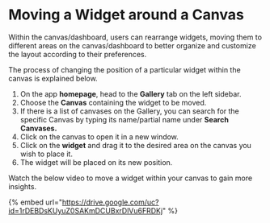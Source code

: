 # Moving a Widget around a Canvas

Within the canvas/dashboard, users can rearrange widgets, moving them to different areas on the canvas/dashboard to better organize and customize the layout according to their preferences.

The process of changing the position of a particular widget within the canvas is explained below.

1. On the app **homepage**, head to the **Gallery** tab on the left sidebar.
2. Choose the **Canvas** containing the widget to be moved.
3. If there is a list of canvases on the Gallery, you can search for the specific Canvas by typing its name/partial name under **Search Canvases.**
4. Click on the canvas to open it in a new window.
5. Click on the **widget** and drag it to the desired area on the canvas you wish to place it.
6. The widget will be placed on its new position.

Watch the below video to move a widget within your canvas to gain more insights.

{% embed url="https://drive.google.com/uc?id=1rDEBDsKUyuZ0SAKmDCUBxrDlVu6FRDKj" %}
